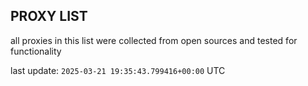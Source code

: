 ## PROXY LIST

all proxies in this list were collected from open sources and tested for functionality

last update: `2025-03-21 19:35:43.799416+00:00` UTC